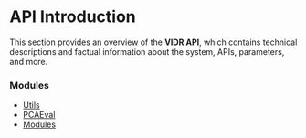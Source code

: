 # API Introduction  

This section provides an overview of the **VIDR API**, which contains technical descriptions and factual information about the system, APIs, parameters, and more.  

### Modules  

- [Utils](utils.md)
- [PCAEval](PCAEval.md)
- [Modules](modules.md) 
